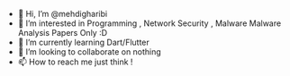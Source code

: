 - 👋 Hi, I’m @mehdigharibi
- 👀 I’m interested in Programming , Network Security , Malware Malware Analysis Papers Only :D
- 🌱 I’m currently learning Dart/Flutter
- 💞️ I’m looking to collaborate on nothing
- 📫 How to reach me just think !

<!---
mehdigharibi/mehdigharibi is a ✨ special ✨ repository because its `README.md` (this file) appears on your GitHub profile.
You can click the Preview link to take a look at your changes.
--->
